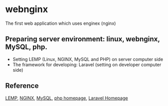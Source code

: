 # webnginx
The first web application which uses enginex (nginx)
## Preparing server environment:  linux, webnginx, MySQL, php.
- Setting LEMP (Linux, NGINX, MySQL and PHP) on server computer side
- The framework for developing: Laravel (setting on developer computer side) 
## Reference

[LEMP](http://lempurl),  [NGINX](http://NGINXurl), [MySQL](http://MySQLurl), [php homepage](http://php.net/), [Laravel Homepage](https://laravel.com/)
